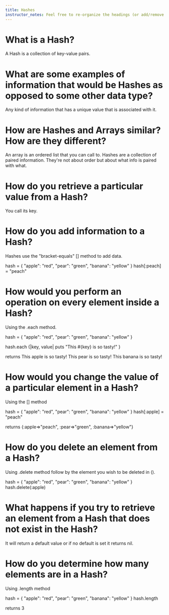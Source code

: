 ```yaml
---
title: Hashes
instructor_notes: Feel free to re-organize the headings (or add/remove headings) below. We included the headings for your benefit, but it's 100% fine if you want to write your responses in some different structure.
---
```


# What is a Hash?

A Hash is a collection of key-value pairs.

# What are some examples of information that would be Hashes as opposed to some other data type?

Any kind of information that has a unique value that is associated with it.

# How are Hashes and Arrays similar? How are they different?

An array is an ordered list that you can call to. Hashes are a collection of paired information. They're not about order but about what info is paired with what.

# How do you retrieve a particular value from a Hash?

You call its key.

# How do you add information to a Hash?

Hashes use the "bracket-equals" [] method to add data.

hash = {
    "apple": "red",
    "pear": "green",
    "banana": "yellow"
  }
hash[:peach] = "peach"

# How would you perform an operation on every element inside a Hash?

Using the .each method. 

hash = {
  "apple": "red",
  "pear": "green",
  "banana": "yellow"
}

hash.each {|key, value| puts "This #{key} is so tasty!" }

returns This apple is so tasty! This pear is so tasty! This banana is so tasty!

# How would you change the value of a particular element in a Hash?
Using the [] method

hash = {
    "apple": "red",
    "pear": "green",
    "banana": "yellow"
  }
hash[:apple] = "peach"

returns {:apple=>"peach", :pear=>"green", :banana=>"yellow"}

# How do you delete an element from a Hash?

Using .delete method follow by the element you wish to be deleted in ().

hash = {
    "apple": "red",
    "pear": "green",
    "banana": "yellow"
  }
hash.delete(:apple)

# What happens if you try to retrieve an element from a Hash that does not exist in the Hash?

It will return a default value or if no default is set it returns nil.

# How do you determine how many elements are in a Hash?

Using .length method 

hash = {
    "apple": "red",
    "pear": "green",
    "banana": "yellow"
  }
hash.length

returns 3